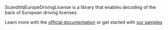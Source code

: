 ScanditIdEuropeDrivingLicense is a library that enables decoding of the back of European driving licenses.

Learn more with the [official documentation](https://docs.scandit.com/) or get started with [our samples](https://github.com/Scandit/datacapture-flutter-samples)
